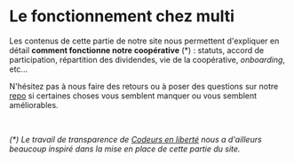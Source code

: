 
# Le fonctionnement chez multi

Les contenus de cette partie de notre site nous permettent d'expliquer en détail **comment fonctionne notre coopérative** (*) : statuts, accord de participation, répartition des dividendes, vie de la coopérative, _onboarding_, etc...

N'hésitez pas à nous faire des retours ou à poser des questions sur notre [repo][repo-multi] si certaines choses vous semblent manquer ou vous semblent améliorables.  

<br>

_(*) Le travail de transparence de [Codeurs en liberté] nous a d'ailleurs beaucoup inspiré dans la mise en place de cette partie du site._

[Codeurs en liberté]: https://www.xn--codeursenlibert-pnb.fr/
[repo-multi]: https://github.com/multi-coop/multi-site-contents
